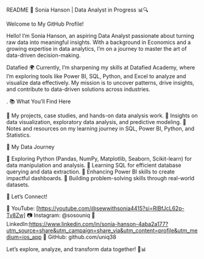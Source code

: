 README
👋 Sonia Hanson | Data Analyst in Progress 📊🔍

Welcome to My GitHub Profile!

Hello! I’m Sonia Hanson, an aspiring Data Analyst passionate about turning raw data into meaningful insights. With a background in Economics and a growing expertise in data analytics, I’m on a journey to master the art of data-driven decision-making.

Datafied
🌍 Currently, I’m sharpening my skills at Datafied Academy, where I’m exploring tools like Power BI, SQL, Python, and Excel to analyze and visualize data effectively. My mission is to uncover patterns, drive insights, and contribute to data-driven solutions across industries.

.
📚 What You’ll Find Here

🔹 My projects, case studies, and hands-on data analysis work.
🔹 Insights on data visualization, exploratory data analysis, and predictive modeling.
🔹 Notes and resources on my learning journey in SQL, Power BI, Python, and Statistics.

🚀 My Data Journey

🔹 Exploring Python (Pandas, NumPy, Matplotlib, Seaborn, Scikit-learn) for data manipulation and analysis.
🔹 Learning SQL for efficient database querying and data extraction.
🔹 Enhancing Power BI skills to create impactful dashboards.
🔹 Building problem-solving skills through real-world datasets.

📌 Let’s Connect!

📌 YouTube: [https://youtube.com/@sewwithsonia4415?si=RIBfJcL62p-Tv8Zw]
📷 Instagram: @sosouniq
👥 LinkedIn:https://www.linkedin.com/in/sonia-hanson-4aba2a177?utm_source=share&utm_campaign=share_via&utm_content=profile&utm_medium=ios_app
💼 GitHub: github.com/uniq38

Let’s explore, analyze, and transform data together! 🚀📊


